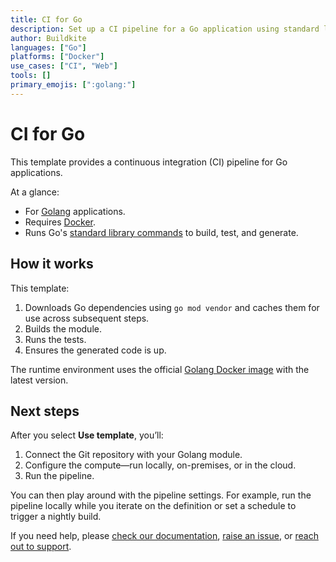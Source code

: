 ```yaml
---
title: CI for Go
description: Set up a CI pipeline for a Go application using standard library tooling.
author: Buildkite
languages: ["Go"]
platforms: ["Docker"]
use_cases: ["CI", "Web"]
tools: []
primary_emojis: [":golang:"]
---
```


# CI for Go

This template provides a continuous integration (CI) pipeline for Go applications.

At a glance:
- For [Golang](https://go.dev/) applications.
- Requires [Docker](https://docs.docker.com/get-docker/).
- Runs Go's [standard library commands](https://pkg.go.dev/cmd/go) to build, test, and generate.

## How it works

This template:

1. Downloads Go dependencies using `go mod vendor` and caches them for use across subsequent steps.
2. Builds the module.
3. Runs the tests.
4. Ensures the generated code is up.

The runtime environment uses the official [Golang Docker image](https://hub.docker.com/_/golang) with the latest version.

## Next steps

After you select **Use template**, you’ll:

1. Connect the Git repository with your Golang module.
2. Configure the compute—run locally, on-premises, or in the cloud.
3. Run the pipeline.

You can then play around with the pipeline settings. For example, run the pipeline locally while you iterate on the definition or set a schedule to trigger a nightly build.

If you need help, please [check our documentation](https://buildkite.com/docs/pipelines/configuration-overview), [raise an issue](https://github.com/buildkite/templates/issues), or [reach out to support](https://buildkite.com/support).
